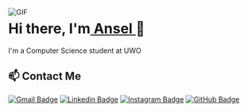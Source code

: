 <p align = "left">
  <img align = "left" alt = "GIF" object-cover = "fit" src = "https://media0.giphy.com/media/Ihrd6ewIOMlCav2cPz/giphy.gif">
</p>

<h1>Hi there, I'm<a href="https://anselzeng.github.io/my-website/"> Ansel </a>👋</h1>

I'm a Computer Science student at UWO

## 📫 Contact Me

<p>

[![Gmail Badge](https://img.shields.io/badge/-azeng25@uwo.ca-c14438?logo=Gmail&logoColor=white)](mailto:azeng25@uwo.ca)
[![Linkedin Badge](https://img.shields.io/badge/-anselzeng-blue?logo=Linkedin&logoColor=white)](https://www.linkedin.com/in/anselzeng/)
[![Instagram Badge](https://img.shields.io/badge/-anselzeng-ff69b4?logo=Instagram&logoColor=white)](https://www.instagram.com/anselzeng/)
[![GitHub Badge](https://img.shields.io/badge/-AnselZeng-green?logo=GitHub&logoColor=white)](https://github.com/anselzeng)

</p>

<!--
**AnselZeng/anselzeng** is a ✨ _special_ ✨ repository because its `README.md` (this file) appears on your GitHub profile.
Here are some ideas to get you started:
- 🔭 I’m currently working on ...
- 🌱 I’m currently learning ...
- 👯 I’m looking to collaborate on ...
- 🤔 I’m looking for help with ...
- 💬 Ask me about ...
- 📫 How to reach me: ...
- 😄 Pronouns: ...
- ⚡ Fun fact: ...
-->
